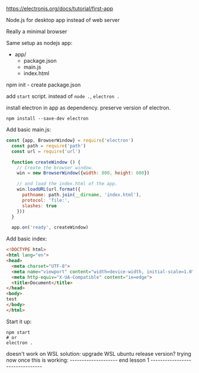 https://electronjs.org/docs/tutorial/first-app

Node.js for desktop app instead of web server

Really a minimal browser

Same setup as nodejs app:
* app/
  * package.json
  * main.js
  * index.html

npm init - create package.json

add `start` script.
  instead of `node .`, `electron .`

install electron in app as dependency. preserve version of electron.
```
npm install --save-dev electron
```

Add basic main.js:

```javascript
const {app, BrowserWindow} = require('electron')
  const path = require('path')
  const url = require('url')

  function createWindow () {
    // Create the browser window.
    win = new BrowserWindow({width: 800, height: 600})

    // and load the index.html of the app.
    win.loadURL(url.format({
      pathname: path.join(__dirname, 'index.html'),
      protocol: 'file:',
      slashes: true
    }))
  }

  app.on('ready', createWindow)
```
Add basic index:
```html
<!DOCTYPE html>
<html lang="en">
<head>
  <meta charset="UTF-8">
  <meta name="viewport" content="width=device-width, initial-scale=1.0">
  <meta http-equiv="X-UA-Compatible" content="ie=edge">
  <title>Document</title>
</head>
<body>
test
</body>
</html>
```

Start it up:

```
npm start
# or
electron .
```
doesn't work on WSL
  solution: upgrade WSL ubuntu release version? trying now
once this is working:
-------------------- end lesson 1 --------------------------------
